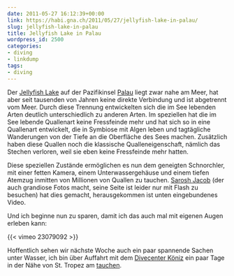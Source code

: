 ```yaml
---
date: 2011-05-27 16:12:39+00:00
link: https://habi.gna.ch/2011/05/27/jellyfish-lake-in-palau/
slug: jellyfish-lake-in-palau
title: Jellyfish Lake in Palau
wordpress_id: 2500
categories:
- diving
- linkdump
tags:
- diving
---
```


Der [Jellyfish Lake](https://de.wikipedia.org/wiki/Jellyfish_Lake) auf der Pazifikinsel [Palau](https://de.wikipedia.org/wiki/Palau) liegt zwar nahe am Meer, hat aber seit tausenden von Jahren keine direkte Verbindung und ist abgetrennt vom Meer.
Durch diese Trennung entwickelten sich die im See lebenden Arten deutlich unterschiedlich zu anderen Arten.
Im speziellen hat die im See lebende Quallenart keine Fressfeinde mehr und hat sich so in eine Quallenart entwickelt, die in Symbiose mit Algen leben und tagtägliche Wanderungen von der Tiefe an die Oberfläche des Sees machen.
Zusätzlich haben diese Quallen noch die klassische Qualleneigenschaft, nämlich das Stechen verloren, weil sie eben keine Fressfeinde mehr hatten.

Diese speziellen Zustände ermöglichen es nun dem geneigten Schnorchler, mit einer fetten Kamera, einem Unterwassergehäuse und einem tiefen Atemzug inmitten von Millionen von Quallen zu tauchen.
[Sarosh Jacob](http://www.saroshjacob.com/) (der auch grandiose Fotos macht, seine Seite ist leider nur mit Flash zu besuchen) hat dies gemacht, herausgekommen ist unten eingebundenes Video.

Und ich beginne nun zu sparen, damit ich das auch mal mit eigenen Augen erleben kann:

{{<  vimeo 23079092 >}}

Hoffentlich sehen wir nächste Woche auch ein paar spannende Sachen unter Wasser, ich bin über Auffahrt mit dem [Divecenter Köniz](http://divecenter.ch/) ein paar Tage in der Nähe von St. Tropez am [tauchen](http://europeandiving.com/).

